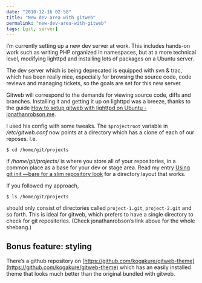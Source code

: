 ```yaml
---
date: "2010-12-16 02:58"
title: "New dev area with gitweb"
permalink: "new-dev-area-with-gitweb"
tags: [git, server]
---
```


I’m currently setting up a new dev server at work. This includes hands-on work such as writing PHP organized in namespaces, but at a more technical level, modifying lighttpd and installing lots of packages on a Ubuntu server.

The dev server which is being deprecated is equipped with svn & trac, which has been really nice, especially for browsing the source code, code reviews and managing tickets, so the goals are set for this new server.

Gitweb will correspond to the demands for viewing source code, diffs and branches. Installing it and getting it up on lighttpd was a breeze, thanks to the guide [How to setup gitweb with lighttpd on Ubuntu - jonathanrobson.me](http://jonathanrobson.me/2009/11/how-to-setup-gitweb-with-lighttpd-on-ubuntu).

I used his config with some tweaks. The `$projectroot` variable in _/etc/gitweb.conf_ now points at a directory which has a clone of each of our reposes. I.e.

```
$ cd /home/git/projects
```

if _/home/git/projects/_ is where you store all of your repositories, in a common place as a base for your dev or stage area. Read my entry [Using git init —bare for a slim repository look](/using-git-init-bare-for-a-slim-repository-look) for a directory layout that works.

If you followed my approach,

```
$ ls /home/git/projects
```

should only consist of directories called `project-1.git`, `project-2.git` and so forth. This is ideal for gitweb, which prefers to have a single directory to check for git repositories. (Check jonathanrobson’s link above for the whole shebang.)

## Bonus feature: styling

There’s a github repository on [https://github.com/kogakure/gitweb-theme](https://github.com/kogakure/gitweb-theme) which has an easily installed theme that looks much better than the original bundled with gitweb.
